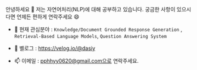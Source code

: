 안녕하세요 👋 
저는 자연어처리(NLP)에 대해 공부하고 있습니다. 궁금한 사항이 있으시다면 언제든 편하게 연락주세요 😄

- 🌱 현재 관심분야 : `Knowledge/Document Grounded Response Generation` , `Retrieval-Based Language Models`,  `Question Answering System`

- 💬 벨로그 : https://velog.io/@dasiy

- 📫 이메일 : pphhyy0620@gmail.com으로 연락주세요.
<!--
**pphhyy0620/pphhyy0620** is a ✨ _special_ ✨ repository because its `README.md` (this file) appears on your GitHub profile.
\
Here are some ideas to get you started:

- 🔭 I’m currently working on ...
- 🌱 I’m currently learning ...
- 👯 I’m looking to collaborate on ...
- 🤔 I’m looking for help with ...
- 💬 Ask me about ...
- 📫 How to reach me: ...
- 😄 Pronouns: ...
- ⚡ Fun fact: ...
-->
